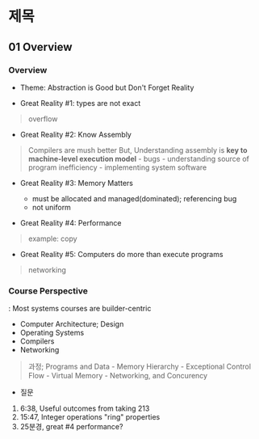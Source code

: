 # 제목

## 01 Overview

### Overview  

* Theme: Abstraction is Good but Don't Forget Reality

* Great Reality #1: types are not exact  
> overflow


* Great Reality #2: Know Assembly
> Compilers are mush better
> But, Understanding assembly is **key to machine-level execution model**
    - bugs
    - understanding source of program inefficiency
    - implementing system software


* Great Reality #3: Memory Matters
    - must be allocated and managed(dominated); referencing bug
    - not uniform 


* Great Reality #4: Performance
> example: copy


* Great Reality #5: Computers do more than execute programs
> networking


### Course Perspective  
: Most systems courses are builder-centric
- Computer Architecture; Design
- Operating Systems
- Compilers
- Networking

> 과정; Programs and Data - Memory Hierarchy - Exceptional Control Flow - Virtual Memory - Networking, and Concurency



* 질문
1. 6:38, Useful outcomes from taking 213
2. 15:47, Integer operations "ring" properties
3. 25분경, great #4 performance?